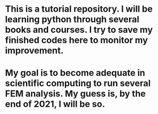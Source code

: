 # This is a tutorial repository. I will be learning python through several books and courses. I try to save my finished codes here to monitor my improvement.
# My goal is to become adequate in  scientific computing to run several FEM analysis. My guess is, by the end of 2021, I will be so.
